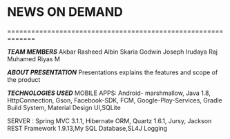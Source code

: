 # NEWS ON DEMAND
=============================================================

*******TEAM MEMBERS*******
Akbar Rasheed
Albin Skaria
Godwin Joseph
Irudaya Raj
Muhamed Riyas M



*******ABOUT PRESENTATION*******
Presentations explains the features and scope of the product

*******TECHNOLOGIES USED*******
MOBILE APPS: Android- marshmallow, Java 1.8, HttpConnection, Gson, Facebook-SDK, FCM, Google-Play-Services, Gradle Build System, Material Design UI,SQLite

SERVER : Spring MVC 3.1.1, Hibernate ORM, Quartz 1.6.1, Jursy, Jackson REST Framework 1.9.13,My SQL Database,SL4J Logging






